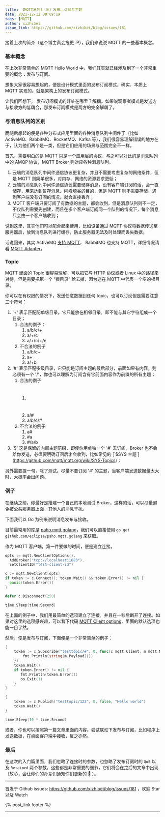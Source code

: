 ```yaml
---
title: 【MQTT系列】（三）发布、订阅与主题
date: 2021-12-12 00:09:19
tags: [MQTT]
author: xizhibei
issue_link: https://github.com/xizhibei/blog/issues/181
---
```

<!-- en_title: mqtt-sub-pub-and-topics --->

接着上次的简介（这个博主真会拖更 :P），我们来说说 MQTT 的一些基本概念。

### 基本概念

在上次非常简单的 MQTT Hello World 中，我们其实就已经涉及到了一个非常重要的概念：发布与订阅。

想象大家很容易想起的，便是设计模式里面的发布订阅模式，确实，本质上 MQTT 实现的，就是架构上的发布订阅模式。

让我们回想下， 发布订阅模式的好处在哪里？解耦。如果说观察者模式是发送方与接收方的低耦合，那发布订阅模式是两方的完全解耦了。

### 与消息队列的区别

而随后想起的便是各种分布式应用里面的各种消息队列中间件了（比如 ActiveMQ、RabbitMQ、RocketMQ、Kafka 等），我们很容易理解错误的地方在于，认为他们两个是一类，但是它们应用的场景与范围完全不一样。

首先，需要明白的是 MQTT 只是一个应用层的协议，与之可以对比的是消息队列中的 AMQP 协议，MQTT Broker 则对应各种消息队列。

1.  云端的消息队列中间件通信协议更复杂，并且不需要考虑复杂的网络条件，但是 MQTT 则简单很多，对内存、网络的资源要求更低；
2.  云端的消息队列中间件通信协议需要储存消息，没有客户端订阅的话，会一直储存，用来达到暂存消息、削峰填谷的目的，但是 MQTT 则不需要存储，遇到客户端没有订阅的情况，就会直接丢弃；
3.  MQTT 客户端只要订阅了有数据的主题，都会收到，但是消息队列则不一定，不仅队列需要先创建，而且在多个客户端订阅同一个队列的情况下，每个消息只会由一个客户端收到；

说到这里，其实他们可以配合起来使用，比如设备通过 MQTT 协议将数据传送至服务器后，放到消息队列进行缓存，防止服务器无法及时处理而丢失数据。

话说回来，其实 ActiveMQ [支持 MQTT](https://activemq.apache.org/mqtt)， RabbitMQ 也支持 MQTT，详细情况请看 [MQTT Adapter](https://blog.rabbitmq.com/posts/2012/09/mqtt-adapter)。

### Topic

MQTT 里面的 Topic 很容易理解，可以把它与 HTTP 协议或者 Linux 中的路径来对待，但是需要把第一个 “根目录” 给去掉，因为这在 MQTT 中代表一个空的根目录。

你可以在有权限的情况下，发送任意数据到任何 topic，也可以订阅但是需要注意三个符号：

1.  '+' 表示匹配配单级目录，它只能放在相邻目录，即不能与其它字符组成一个目录；
    1.  合法的例子：
        1.  a/b/c/+
        2.  a/+/c
        3.  a/+/c/+/e
    2.  不合法的例子
        1.  a/b/c+
        2.  a+
        3.  a/+b
2.  '#' 表示匹配多级目录，它只能是订阅主题的最后部分，前面如果有内容，则必须有一个 '/'，你也可以理解为订阅含有它前面内容作为前缀的所有主题；
    1.  合法的例子
        1.  # 
        2.  a/#
        3.  a/b/c/#
    2.  不合法的例子
        1.  a#
        2.  \#a
        3.  \#/a/b
3.  '$' 这是保留的内部主题前缀，即使你用单独一个 '#' 去订阅，Broker 也不会给你发送，必须要明确订阅后才会收到，比如常见的 [`$SYS 主题`](https://github.com/mqtt/mqtt.org/wiki/SYS-Topics)；

另外需要提一句，除了测试，尽量不要订阅 '#' 的主题，当客户端发送数据量太大时，大概率会出问题。

### 例子

在继续之前，你最好是搭建一个自己的本地测试 Broker，这样的话，可以尽量避免被公共服务器上面，其他人的消息干扰。

下面我们以 Go 为例来说明消息发布与接收。

目前最常用的库是 [paho.mqtt.golang](github.com/eclipse/paho.mqtt.golang)，我们可以直接使用 `go get github.com/eclipse/paho.mqtt.golang` 来获取。

作为 MQTT 客户端，第一件要做的时间，便是建立连接。

```go
opts := mqtt.NewClientOptions().
  AddBroker("tcp://localhost:1883").
  SetClientID("test-client-id")

c := mqtt.NewClient(opts)
if token := c.Connect(); token.Wait() && token.Error() != nil {
  panic(token.Error())
}

defer c.Disconnect(250)

time.Sleep(time.Second)
```

在上面的例子中，我们用最简单的选项建立了连接，并且在一秒后断开了连接。如果对这里的选项感兴趣，可以看下代码 [MQTT Client options](https://github.com/eclipse/paho.mqtt.golang/blob/04f56444eae54291f9194f479bb4185b4d7f17ed/options.go?_pjax=%23js-repo-pjax-container%2C%20div%5Bitemtype%3D%22http%3A%2F%2Fschema.org%2FSoftwareSourceCode%22%5D%20main%2C%20%5Bdata-pjax-container%5D#L101)，里面的默认选项也能一目了然。

然后，便是发布与订阅，下面便是一个非常简单的例子：

```go
{
    token := c.Subscribe("testtopic/#", 0, func(c mqtt.Client, m mqtt.Message) {
		fmt.Println(string(m.Payload()))
	})
    token.Wait()
    if token.Error() != nil {
	   fmt.Println(token.Error())
	   os.Exit(1)
    }
}

{
    token := c.Publish("testtopic/123", 0, false, "Hello world")
    token.Wait()
}

time.Sleep(10 * time.Second)
```

或者，你也可以按照第一篇文章里面的内容，尝试联动下发布与订阅，比如程序上发送数据，在桌面客户端中接收，反之亦然。

### 最后

在这次的入门篇里面，我们忽略了连接时的参数，也忽略了发布订阅时的 `QoS` 以及 `Retained` 两个参数，这些都是非常重要的细节，它们将会在之后的文章中出现（放心，会让你们的孙辈们通知你们更新的 🙈 ）。


***
首发于 Github issues: https://github.com/xizhibei/blog/issues/181 ，欢迎 Star 以及 Watch

{% post_link footer %}
***